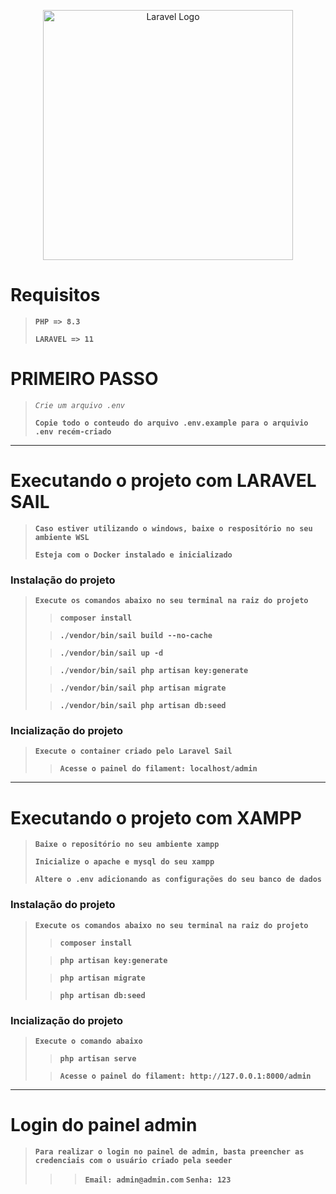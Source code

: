 <p align="center"><a href="https://laravel.com" target="_blank"><img src="https://raw.githubusercontent.com/laravel/art/master/logo-lockup/5%20SVG/2%20CMYK/1%20Full%20Color/laravel-logolockup-cmyk-red.svg" width="400" alt="Laravel Logo"></a></p>

# Requisitos
> **`PHP => 8.3`**
>
> **`LARAVEL => 11`**

# PRIMEIRO PASSO
> *`Crie um arquivo .env`*
>
> **`Copie todo o conteudo do arquivo .env.example para o arquivio .env recém-criado`**
---

# Executando o projeto com LARAVEL SAIL
> **`Caso estiver utilizando o windows, baixe o respositório no seu ambiente WSL`**
>
> **`Esteja com o Docker instalado e inicializado`**

### Instalação do projeto
> **`Execute os comandos abaixo no seu terminal na raiz do projeto`**
>
> > **`composer install`**
>
> > **`./vendor/bin/sail build --no-cache`**
>
> > **`./vendor/bin/sail up -d`**
>
> > **`./vendor/bin/sail php artisan key:generate`**
>
> > **`./vendor/bin/sail php artisan migrate`**
>
> > **`./vendor/bin/sail php artisan db:seed`**


### Incialização do projeto
> **`Execute o container criado pelo Laravel Sail`**
>
> > **`Acesse o painel do filament: localhost/admin`**

---
# Executando o projeto com XAMPP
> **`Baixe o repositório no seu ambiente xampp`**
>
> **`Inicialize o apache e mysql do seu xampp`**
>
> **`Altere o .env adicionando as configurações do seu banco de dados`**

### Instalação do projeto
> **`Execute os comandos abaixo no seu terminal na raiz do projeto`**
>
> > **`composer install`**
>
> > **`php artisan key:generate`**
>
> > **`php artisan migrate`**
>
> > **`php artisan db:seed`**

### Incialização do projeto
> **`Execute o comando abaixo`**
>
> > **`php artisan serve`**
>
> > **`Acesse o painel do filament: http://127.0.0.1:8000/admin`**
---

# Login do painel admin
> **`Para realizar o login no painel de admin, basta preencher as credenciais com o usuário criado pela seeder`**
>
> > > **`Email: admin@admin.com`**
> > > **`Senha: 123`** 
